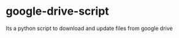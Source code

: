 google-drive-script
===================

Its a python script to download and update files from google drive
